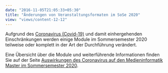```yaml
---
date: "2016-11-05T21:05:33+05:30"
title: "Änderungen von Veranstaltungsformaten im SoSe 2020"
view: "views/content-12-12"
---
```


Aufgrund des [Coronavirus (Covid-19)](https://www.th-koeln.de/hochschule/coronavirus_73114.php) und damit einhergehenden Einschränkungen werden einige Module im Sommersemester 2020 teilweise oder komplett in der Art der Durchführung verändert.

Eine Übersicht über die Module und weiterführende Informationen finden Sie auf der Seite [Auswirkungen des Coronavirus auf den Medieninformatik Master im Sommersemester 2020](/study/master/corona/).

<!--more-->

